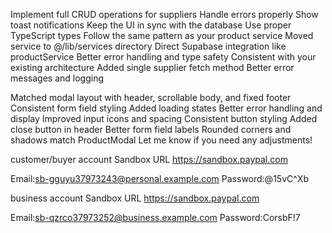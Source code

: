 Implement full CRUD operations for suppliers
Handle errors properly
Show toast notifications
Keep the UI in sync with the database
Use proper TypeScript types
Follow the same pattern as your product service
Moved service to @/lib/services directory
Direct Supabase integration like productService
Better error handling and type safety
Consistent with your existing architecture
Added single supplier fetch method
Better error messages and logging



Matched modal layout with header, scrollable body, and fixed footer
Consistent form field styling
Added loading states
Better error handling and display
Improved input icons and spacing
Consistent button styling
Added close button in header
Better form field labels
Rounded corners and shadows match ProductModal
Let me know if you need any adjustments!





customer/buyer account
Sandbox URL
https://sandbox.paypal.com

Email:sb-gguyu37973243@personal.example.com
Password:@15vC^Xb




business account
Sandbox URL
https://sandbox.paypal.com

Email:sb-qzrco37973252@business.example.com
Password:CorsbF!7

